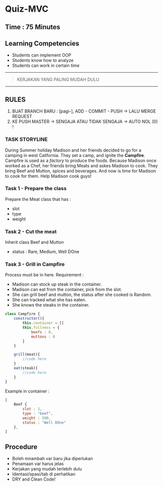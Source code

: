 # Quiz-MVC

## Time : 75 Minutes

## Learning Competencies

- Students can implement OOP
- Students know how to analyze
- Students can work in certain time

___
> KERJAKAN YANG PALING MUDAH DULU
___

## RULES

1. BUAT BRANCH BARU : [pagi-<nama>], ADD - COMMIT - PUSH -> LALU MERGE REQUEST
2. KE PUSH MASTER -> SENGAJA ATAU TIDAK SENGAJA -> AUTO NOL (0) !

### TASK STORYLINE

During Summer holiday Madison and her friends decided to go for a camping in west California. They set a camp, and ignite the **Campfire**.
Campfire is used as a _factory_ to produce the foods. Because Madison once worked as a Chef, her friends bring Meats and askes Madison to cook.
They bring Beef and Mutton, spices and beverages. And now is time for Madison to cook for them. Help Madison cook guys!

### Task 1 - Prepare the class

Prepare the Meat class that has :

- slot
- type
- weight

### Task 2 - Cut the meat

Inherit class Beef and Mutton

- status : Rare, Medium, Well DOne

### Task 3 - Grill in Campfire

Process must be in here. Requirement :

- Madison can stock up steak in the container.
- Madison can eat from the container, pick from the slot.
- She can grill beef and mutton, the status after she cooked is Random.
- She can tracked what she has eaten.
- She knows the steaks in the container.

```javascript
class Campfire {
    constructor(){
        this.container = []
        this.fullness = {
            beefs : 0,
            muttons : 0
        }
    }

    grill(meat){
        //code here
    }
    eat(steak){
        //code here
    }
}
```

Example in container :

```javascript
[
    Beef {
        slot : 1,
        type : "beef",
        weight : 500,
        status : "Well DOne"
    },
]
```

## Procedure

- Boleh mnambah var baru jika diperlukan
- Penamaan var harus jelas
- Kerjakan yang mudah terlebih dulu
- Identasi/spasi/tab di perhatikan
- DRY and Clean Code!
